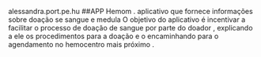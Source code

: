 alessandra.port.pe.hu 
##APP Hemom .
aplicativo que fornece informações sobre doação se sangue e medula
O objetivo do aplicativo é incentivar a facilitar o processo de doação de sangue por parte do doador , explicando a ele os procedimentos para a doação e o encaminhando para o agendamento no hemocentro mais próximo .

